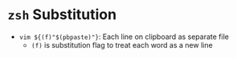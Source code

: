 # `zsh` Substitution

- `vim ${(f)"$(pbpaste)"}`: Each line on clipboard as separate file
    - `(f)` is substitution flag to treat each word as a new line
